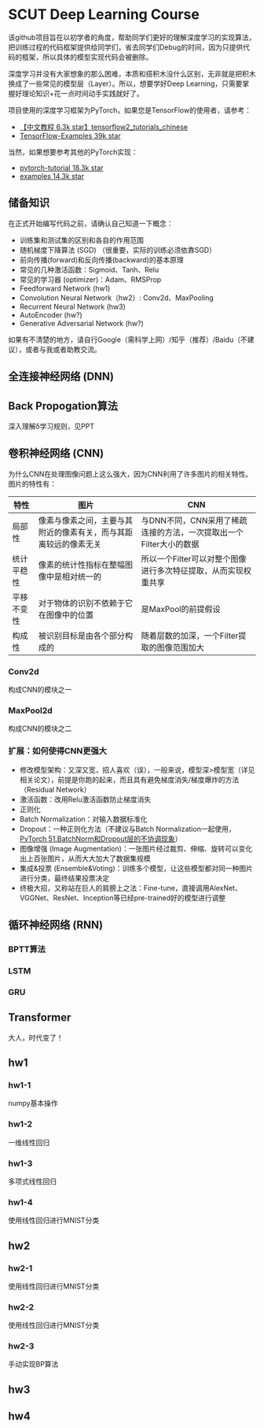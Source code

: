 # SCUT Deep Learning Course 
该github项目旨在以初学者的角度，帮助同学们更好的理解深度学习的实现算法，把训练过程的代码框架提供给同学们，省去同学们Debug的时间，因为只提供代码的框架，所以具体的模型实现代码会被删除。

深度学习并没有大家想象的那么困难，本质和搭积木没什么区别，无非就是把积木换成了一些常见的模型层（Layer）。所以，想要学好Deep Learning，只需要掌握好理论知识+花一点时间动手实践就好了。

项目使用的深度学习框架为PyTorch，如果您是TensorFlow的使用者，请参考：

- [【中文教程 6.3k star】tensorflow2_tutorials_chinese](https://github.com/czy36mengfei/tensorflow2_tutorials_chinese)
- [TensorFlow-Examples 39k star](https://github.com/aymericdamien/TensorFlow-Examples)

当然，如果想要参考其他的PyTorch实现：
- [pytorch-tutorial 18.3k star](https://github.com/yunjey/pytorch-tutorial)
- [examples 14.3k star](https://github.com/pytorch/examples)


## 储备知识
在正式开始编写代码之前，请确认自己知道一下概念：

 - 训练集和测试集的区别和各自的作用范围
 - 随机梯度下降算法 (SGD) （很重要，实际的训练必须依靠SGD）
 - 前向传播(forward)和反向传播(backward)的基本原理
 - 常见的几种激活函数：Sigmoid、Tanh、Relu
 - 常见的学习器 (optimizer)：Adam、RMSProp
 - Feedforward Network (hw1)
 - Convolution Neural Network（hw2）: Conv2d、MaxPooling
 - Recurrent Neural Network (hw3)
 - AutoEncoder (hw?)
 - Generative Adversarial Network (hw?)
 
 
如果有不清楚的地方，请自行Google（需科学上网）/知乎（推荐）/Baidu（不建议），或者与我或者助教交流。


## 全连接神经网络 (DNN)


## Back Propogation算法
深入理解δ学习规则，见PPT


## 卷积神经网络 (CNN)
为什么CNN在处理图像问题上这么强大，因为CNN利用了许多图片的相关特性。图片的特性有：
 
 
| 特性 | 图片 | CNN |
|  ----  | ---- | ---- |
| 局部性 | 像素与像素之间，主要与其附近的像素有关，而与其距离较远的像素无关 | 与DNN不同，CNN采用了稀疏连接的方法，一次提取出一个Filter大小的数据 |
| 统计平稳性 | 像素的统计性指标在整幅图像中是相对统一的 | 所以一个Filter可以对整个图像进行多次特征提取，从而实现权重共享 |
| 平移不变性 | 对于物体的识别不依赖于它在图像中的位置 | 是MaxPool的前提假设 |
| 构成性 | 被识别目标是由各个部分构成的 | 随着层数的加深，一个Filter提取的图像范围加大 |

### Conv2d
构成CNN的模块之一

### MaxPool2d
构成CNN的模块之二

### 扩展：如何使得CNN更强大
 - 修改模型架构：又深又宽，招人喜欢（误），一般来说，模型深>模型宽（详见相关论文），前提是你跑的起来，而且具有避免梯度消失/梯度爆炸的方法（Residual Network）
 - 激活函数：改用Relu激活函数防止梯度消失
 - 正则化
  - Batch Normalization：对输入数据标准化
  - Dropout：一种正则化方法（不建议与Batch Normalization一起使用，[PyTorch 51.BatchNorm和Dropout层的不协调现象](https://zhuanlan.zhihu.com/p/199521441)）
 - 图像增强 (Image Augmentation)：一张图片经过裁剪、伸缩、旋转可以变化出上百张图片，从而大大加大了数据集规模
 - 集成&投票 (Ensemble&Voting)：训练多个模型，让这些模型都对同一种图片进行分类，最终结果投票决定
 - 终极大招，又称站在巨人的肩膀上之法：Fine-tune，直接调用AlexNet、VGGNet、ResNet、Inception等已经pre-trained好的模型进行调整


## 循环神经网络 (RNN)

### BPTT算法

### LSTM

### GRU


## Transformer
大人，时代变了！



## hw1

### hw1-1
numpy基本操作

### hw1-2
一维线性回归


### hw1-3
多项式线性回归

### hw1-4
使用线性回归进行MNIST分类


## hw2

### hw2-1
使用线性回归进行MNIST分类

### hw2-2
使用线性回归进行MNIST分类

### hw2-3
手动实现BP算法


## hw3


## hw4










